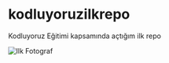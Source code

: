 # kodluyoruzilkrepo
Kodluyoruz Eğitimi kapsamında açtığım ilk repo




![Ilk Fotograf](https://cdn-images-1.medium.com/max/1200/1*kKaPazOjZMC_svz3q5Axpg.png)
